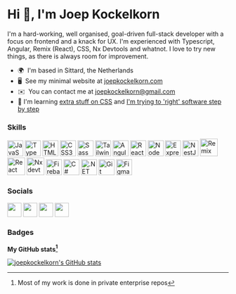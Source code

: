 Hi 👋, I'm Joep Kockelkorn
=======================================================================================================================================

I'm a hard-working, well organised, goal-driven full-stack developer with a focus on frontend and a knack for UX. I'm experienced with Typescript, Angular, Remix (React), CSS, Nx Devtools and whatnot. I love to try new things, as there is always room for improvement.

* 🌍  I'm based in Sittard, the Netherlands
* 🖥️  See my minimal website at [joepkockelkorn.com](https://joepkockelkorn.com)
* ✉️  You can contact me at [joepkockelkorn@gmail.com](mailto:joepkockelkorn@gmail.com)
* 🧠  I'm learning [extra stuff on CSS](https://css-for-js.dev) and [I'm trying to 'right' software step by step](https://www.idesign.net/Books/Righting-Software)

### Skills

<p align="left">
<a href="https://developer.mozilla.org/en-US/docs/Web/JavaScript" target="_blank" rel="noreferrer"><img src="https://raw.githubusercontent.com/danielcranney/readme-generator/main/public/icons/skills/javascript-colored.svg" width="36" height="36" alt="JavaScript" /></a>
<a href="https://www.typescriptlang.org/" target="_blank" rel="noreferrer"><img src="https://raw.githubusercontent.com/danielcranney/readme-generator/main/public/icons/skills/typescript-colored.svg" width="36" height="36" alt="TypeScript" /></a>
<a href="https://developer.mozilla.org/en-US/docs/Glossary/HTML5" target="_blank" rel="noreferrer"><img src="https://raw.githubusercontent.com/danielcranney/readme-generator/main/public/icons/skills/html5-colored.svg" width="36" height="36" alt="HTML5" /></a>
<a href="https://www.w3.org/TR/CSS/#css" target="_blank" rel="noreferrer"><img src="https://raw.githubusercontent.com/danielcranney/readme-generator/main/public/icons/skills/css3-colored.svg" width="36" height="36" alt="CSS3" /></a>
<a href="https://sass-lang.com/" target="_blank" rel="noreferrer"><img src="https://raw.githubusercontent.com/danielcranney/readme-generator/main/public/icons/skills/sass-colored.svg" width="36" height="36" alt="Sass" /></a>
<a href="https://tailwindcss.com/" target="_blank" rel="noreferrer"><img src="https://raw.githubusercontent.com/danielcranney/readme-generator/main/public/icons/skills/tailwindcss-colored.svg" width="36" height="36" alt="TailwindCSS" /></a>
<a href="https://angular.io/" target="_blank" rel="noreferrer"><img src="https://raw.githubusercontent.com/danielcranney/readme-generator/main/public/icons/skills/angularjs-colored.svg" width="36" height="36" alt="Angular" /></a>
<a href="https://reactjs.org/" target="_blank" rel="noreferrer"><img src="https://raw.githubusercontent.com/danielcranney/readme-generator/main/public/icons/skills/react-colored.svg" width="36" height="36" alt="React" /></a>
<a href="https://nodejs.org/en/" target="_blank" rel="noreferrer"><img src="https://raw.githubusercontent.com/danielcranney/readme-generator/main/public/icons/skills/nodejs-colored.svg" width="36" height="36" alt="NodeJS" /></a>
<a href="https://expressjs.com/" target="_blank" rel="noreferrer"><img src="https://raw.githubusercontent.com/danielcranney/readme-generator/main/public/icons/skills/express-colored.svg" width="36" height="36" alt="Express" /></a>
<a href="https://docs.nestjs.com/" target="_blank" rel="noreferrer"><img src="https://raw.githubusercontent.com/danielcranney/readme-generator/main/public/icons/skills/nestjs-colored.svg" width="36" height="36" alt="NestJS" /></a>
<a href="https://remix.run/" target="_blank" rel="noreferrer"><img src="https://user-images.githubusercontent.com/12891645/224510420-1de8f5c4-dd27-4a1d-9ab8-b5b5c256d3da.svg" width="40" height="40" alt="Remix" /></a>
<a href="https://reactrouter.com/" target="_blank" rel="noreferrer"><img src="https://reactrouter.com/_brand/React%20Router%20Brand%20Assets/React%20Router%20Logo/Light.svg" width="40" height="40" alt="React Router" /></a>
<a href="https://nx.dev/" target="_blank" rel="noreferrer"><img src="https://user-images.githubusercontent.com/12891645/224510495-e1c37cf1-7242-4898-b253-e5d6772f2e11.svg" width="40" height="40" alt="Nx devtools" /></a>
<a href="https://firebase.google.com/" target="_blank" rel="noreferrer"><img src="https://raw.githubusercontent.com/danielcranney/readme-generator/main/public/icons/skills/firebase-colored.svg" width="36" height="36" alt="Firebase" /></a>
<a href="https://docs.microsoft.com/en-us/dotnet/csharp/" target="_blank" rel="noreferrer"><img src="https://raw.githubusercontent.com/danielcranney/readme-generator/main/public/icons/skills/csharp-colored.svg" width="36" height="36" alt="C#" /></a>
<a href="https://dotnet.microsoft.com/en-us/" target="_blank" rel="noreferrer"><img src="https://raw.githubusercontent.com/danielcranney/readme-generator/main/public/icons/skills/dot-net-colored.svg" width="36" height="36" alt=".NET" /></a>
<a href="https://git-scm.com/" target="_blank" rel="noreferrer"><img src="https://raw.githubusercontent.com/danielcranney/readme-generator/main/public/icons/skills/git-colored.svg" width="36" height="36" alt="Git" /></a>
<a href="https://www.figma.com/" target="_blank" rel="noreferrer"><img src="https://raw.githubusercontent.com/danielcranney/readme-generator/main/public/icons/skills/figma-colored.svg" width="36" height="36" alt="Figma" /></a>
</p>

### Socials

<p align="left"> <a href="https://www.github.com/joepkockelkorn" target="_blank" rel="noreferrer"><img src="https://raw.githubusercontent.com/danielcranney/readme-generator/main/public/icons/socials/github.svg" width="32" height="32" /></a> <a href="https://www.linkedin.com/in/joepkockelkorn" target="_blank" rel="noreferrer"><img src="https://raw.githubusercontent.com/danielcranney/readme-generator/main/public/icons/socials/linkedin.svg" width="32" height="32" /></a> <a href="https://stackoverflow.com/users/5475829" target="_blank" rel="noreferrer"><img src="https://raw.githubusercontent.com/danielcranney/readme-generator/main/public/icons/socials/stackoverflow.svg" width="32" height="32" /></a> <a href="https://x.com/JoepKockelkorn" target="_blank" rel="noreferrer"><img src="https://raw.githubusercontent.com/danielcranney/readme-generator/main/public/icons/socials/twitter.svg" width="32" height="32" /></a></p>

### Badges

<b>My GitHub stats[^1]</b>

<a href="http://www.github.com/joepkockelkorn"><img src="https://github-readme-stats.vercel.app/api?username=joepkockelkorn&show_icons=true&hide=stars,contribs&count_private=true&title_color=f97316&text_color=ffffff&icon_color=84cc16&bg_color=000000&hide_border=true&show_icons=true" alt="joepkockelkorn's GitHub stats" /></a>

[^1]: Most of my work is done in private enterprise repos
